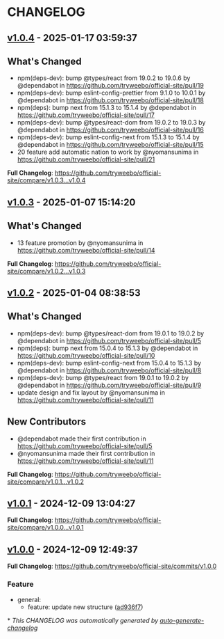 # CHANGELOG

## [v1.0.4](https://github.com/tryweebo/official-site/releases/tag/v1.0.4) - 2025-01-17 03:59:37

## What's Changed
* npm(deps-dev): bump @types/react from 19.0.2 to 19.0.6 by @dependabot in https://github.com/tryweebo/official-site/pull/19
* npm(deps-dev): bump eslint-config-prettier from 9.1.0 to 10.0.1 by @dependabot in https://github.com/tryweebo/official-site/pull/18
* npm(deps): bump next from 15.1.3 to 15.1.4 by @dependabot in https://github.com/tryweebo/official-site/pull/17
* npm(deps-dev): bump @types/react-dom from 19.0.2 to 19.0.3 by @dependabot in https://github.com/tryweebo/official-site/pull/16
* npm(deps-dev): bump eslint-config-next from 15.1.3 to 15.1.4 by @dependabot in https://github.com/tryweebo/official-site/pull/15
* 20 feature add automatic nation to work by @nyomansunima in https://github.com/tryweebo/official-site/pull/21


**Full Changelog**: https://github.com/tryweebo/official-site/compare/v1.0.3...v1.0.4

## [v1.0.3](https://github.com/tryweebo/official-site/releases/tag/v1.0.3) - 2025-01-07 15:14:20

## What's Changed
* 13 feature promotion by @nyomansunima in https://github.com/tryweebo/official-site/pull/14


**Full Changelog**: https://github.com/tryweebo/official-site/compare/v1.0.2...v1.0.3

## [v1.0.2](https://github.com/tryweebo/official-site/releases/tag/v1.0.2) - 2025-01-04 08:38:53

## What's Changed
* npm(deps-dev): bump @types/react-dom from 19.0.1 to 19.0.2 by @dependabot in https://github.com/tryweebo/official-site/pull/5
* npm(deps): bump next from 15.0.4 to 15.1.3 by @dependabot in https://github.com/tryweebo/official-site/pull/10
* npm(deps-dev): bump eslint-config-next from 15.0.4 to 15.1.3 by @dependabot in https://github.com/tryweebo/official-site/pull/8
* npm(deps-dev): bump @types/react from 19.0.1 to 19.0.2 by @dependabot in https://github.com/tryweebo/official-site/pull/9
* update design and fix layout by @nyomansunima in https://github.com/tryweebo/official-site/pull/11

## New Contributors
* @dependabot made their first contribution in https://github.com/tryweebo/official-site/pull/5
* @nyomansunima made their first contribution in https://github.com/tryweebo/official-site/pull/11

**Full Changelog**: https://github.com/tryweebo/official-site/compare/v1.0.1...v1.0.2

## [v1.0.1](https://github.com/tryweebo/official-site/releases/tag/v1.0.1) - 2024-12-09 13:04:27

**Full Changelog**: https://github.com/tryweebo/official-site/compare/v1.0.0...v1.0.1

## [v1.0.0](https://github.com/tryweebo/official-site/releases/tag/v1.0.0) - 2024-12-09 12:49:37

**Full Changelog**: https://github.com/tryweebo/official-site/commits/v1.0.0

### Feature

- general:
  - feature: update new structure ([ad936f7](https://github.com/tryweebo/official-site/commit/ad936f7b6b2196c1a497d7c8b2565e7ff7c5e3ff))

\* *This CHANGELOG was automatically generated by [auto-generate-changelog](https://github.com/BobAnkh/auto-generate-changelog)*
